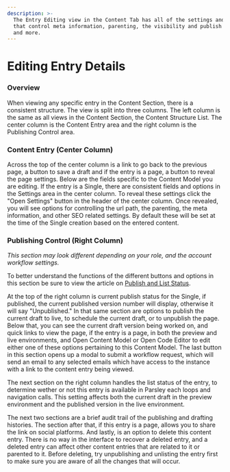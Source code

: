 ```yaml
---
description: >-
  The Entry Editing view in the Content Tab has all of the settings and fields
  that control meta information, parenting, the visibility and publish status,
  and more.
---
```


# Editing Entry Details

### Overview

When viewing any specific entry in the Content Section, there is a consistent structure. The view is split into three columns. The left column is the same as all views in the Content Section, the Content Structure List. The center column is the Content Entry area and the right column is the Publishing Control area.

### Content Entry (Center Column)

Across the top of the center column is a link to go back to the previous page, a button to save a draft and if the entry is a page, a button to reveal the page settings. Below are the fields specific to the Content Model you are editing. If the entry is a Single, there are consistent fields and options in the Settings area in the center column. To reveal these settings click the "Open Settings" button in the header of the center column. Once revealed, you will see options for controlling the url path, the parenting, the meta information, and other SEO related settings. By default these will be set at the time of the Single creation based on the entered content.

### Publishing Control (Right Column)

_This section may look different depending on your role, and the account workflow settings._

To better understand the functions of the different buttons and options in this section be sure to view the article on [Publish and List Status](https://app.gitbook.com/editing-publish-and-list-status/).

At the top of the right column is current publish status for the Single, if published, the current published version number will display, otherwise it will say "Unpublished." In that same section are options to publish the current draft to live, to schedule the current draft, or to unpublish the page. Below that, you can see the current draft version being worked on, and quick links to view the page, if the entry is a page, in both the preview and live environments, and Open Content Model or Open Code Editor to edit either one of these options pertaining to this Content Model. The last button in this section opens up a modal to submit a workflow request, which will send an email to any selected emails which have access to the instance with a link to the content entry being viewed.

The next section on the right column handles the list status of the entry, to determine wether or not this entry is available in Parsley each loops and navigation calls. This setting affects both the current draft in the preview environment and the published version in the live environment.

The next two sections are a brief audit trail of the publishing and drafting histories. The section after that, if this entry is a page, allows you to share the link on social platforms. And lastly, is an option to delete this content entry. There is no way in the interface to recover a deleted entry, and a deleted entry can affect other content entries that are related to it or parented to it. Before deleting, try unpublishing and unlisting the entry first to make sure you are aware of all the changes that will occur.
